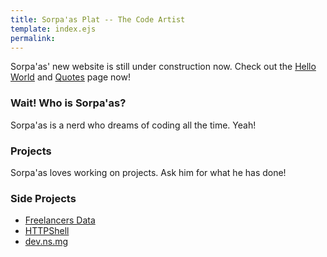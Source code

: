 ```yaml
---
title: Sorpa'as Plat -- The Code Artist
template: index.ejs
permalink: 
---
```


Sorpa'as' new website is still under construction now. Check out the [Hello World](/hello-world) and [Quotes](/quotes) page now!

### Wait! Who is Sorpa'as?

Sorpa'as is a nerd who dreams of coding all the time. Yeah!


### Projects

Sorpa'as loves working on projects. Ask him for what he has done!

### Side Projects

* [Freelancers Data](/freelancers)
* [HTTPShell](https://github.com/sorpaas/httpshell)
* [dev.ns.mg](http://dev.ns.mg)